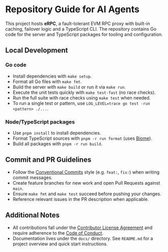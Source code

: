 # Repository Guide for AI Agents

This project hosts **eRPC**, a fault-tolerant EVM RPC proxy with built-in caching, failover logic and a TypeScript CLI. The repository contains Go code for the server and TypeScript packages for tooling and configuration.

## Local Development

### Go code
- Install dependencies with `make setup`.
- Format all Go files with `make fmt`.
- Build the server with `make build` or run it via `make run`.
- Execute the unit tests quickly with `make test-fast` (no race checks).
- Run the full suite with race checks using `make test` when needed.
- To run a single test or pattern, use `LOG_LEVEL=trace go test -run <pattern> ./...`.

### Node/TypeScript packages
- Use `pnpm install` to install dependencies.
- Format TypeScript sources with `pnpm -r run format` (uses [Biome](https://biomejs.dev/)).
- Build all packages with `pnpm -r run build`.


## Commit and PR Guidelines
- Follow the [Conventional Commits](https://www.conventionalcommits.org/) style (e.g. `feat:`, `fix:`) when writing commit messages.
- Create feature branches for new work and open Pull Requests against `main`.
- Ensure `make fmt` and `make test` succeed before pushing your changes.
- Reference relevant issues in the PR description when applicable.

## Additional Notes
- All contributions fall under the [Contributor License Agreement](CLA.md) and require adherence to the [Code of Conduct](CODE_OF_CONDUCT.md).
- Documentation lives under the `docs/` directory. See `README.md` for a project overview and quick start instructions.

